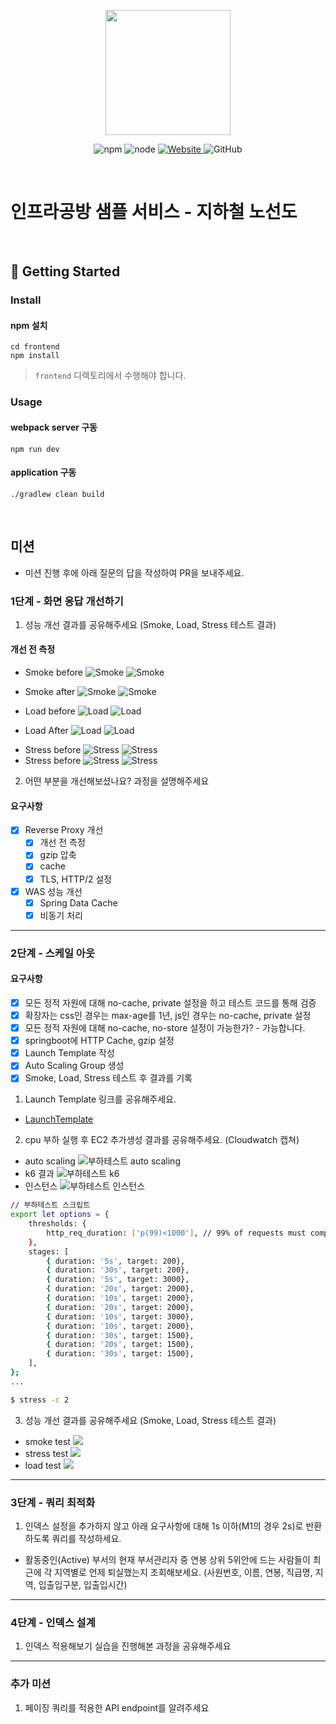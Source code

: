 <p align="center">
    <img width="200px;" src="https://raw.githubusercontent.com/woowacourse/atdd-subway-admin-frontend/master/images/main_logo.png"/>
</p>
<p align="center">
  <img alt="npm" src="https://img.shields.io/badge/npm-%3E%3D%205.5.0-blue">
  <img alt="node" src="https://img.shields.io/badge/node-%3E%3D%209.3.0-blue">
  <a href="https://edu.nextstep.camp/c/R89PYi5H" alt="nextstep atdd">
    <img alt="Website" src="https://img.shields.io/website?url=https%3A%2F%2Fedu.nextstep.camp%2Fc%2FR89PYi5H">
  </a>
  <img alt="GitHub" src="https://img.shields.io/github/license/next-step/atdd-subway-service">
</p>

<br>

# 인프라공방 샘플 서비스 - 지하철 노선도

<br>

## 🚀 Getting Started

### Install
#### npm 설치
```
cd frontend
npm install
```
> `frontend` 디렉토리에서 수행해야 합니다.

### Usage
#### webpack server 구동
```
npm run dev
```
#### application 구동
```
./gradlew clean build
```
<br>

## 미션

* 미션 진행 후에 아래 질문의 답을 작성하여 PR을 보내주세요.


### 1단계 - 화면 응답 개선하기
1. 성능 개선 결과를 공유해주세요 (Smoke, Load, Stress 테스트 결과)

#### 개선 전 측정
* Smoke before
![Smoke](k6/smoke/before_smoke_k6.png)
![Smoke](k6/smoke/before_smoke_grafana.png)
* Smoke after
![Smoke](k6/smoke/after_smoke_k6.png)
![Smoke](k6/smoke/after_smoke_grafana.png)

* Load before
![Load](k6/load/before_load_k6.png)
![Load](k6/load/before_load_grafana.png)
* Load After
![Load](k6/load/after_load_k6.png)
![Load](k6/load/after_load_grafana.png)

- Stress before
![Stress](k6/stress/before_stress_k6.png)
![Stress](k6/stress/before_stress_grafana.png)
- Stress before
![Stress](k6/stress/after_stress_k6.png)
![Stress](k6/stress/after_stress_grafana.png)

2. 어떤 부분을 개선해보셨나요? 과정을 설명해주세요

#### 요구사항
- [x] Reverse Proxy 개선
  - [x] 개선 전 측정 
  - [x] gzip 압축
  - [x] cache
  - [x] TLS, HTTP/2 설정
- [x] WAS 성능 개선
  - [x] Spring Data Cache
  - [x] 비동기 처리

---

### 2단계 - 스케일 아웃

#### 요구사항
- [x] 모든 정적 자원에 대해 no-cache, private 설정을 하고 테스트 코드를 통해 검증
- [x] 확장자는 css인 경우는 max-age를 1년, js인 경우는 no-cache, private 설정
- [x] 모든 정적 자원에 대해 no-cache, no-store 설정이 가능한가? - 가능합니다.
- [x] springboot에 HTTP Cache, gzip 설정
- [x] Launch Template 작성
- [x] Auto Scaling Group 생성
- [x] Smoke, Load, Stress 테스트 후 결과를 기록

1. Launch Template 링크를 공유해주세요.  
* [LaunchTemplate](https://ap-northeast-2.console.aws.amazon.com/ec2/v2/home?region=ap-northeast-2#LaunchTemplateDetails:launchTemplateId=lt-03c5b3a699b0a0c38)
2. cpu 부하 실행 후 EC2 추가생성 결과를 공유해주세요. (Cloudwatch 캡쳐)
* auto scaling
![부하테스트 auto scaling](step2/auto_scaling.png)
* k6 결과
![부하테스트 k6](step2/stress_peak_k6.png)
* 인스턴스
![부하테스트 인스턴스](step2/instance.png)

```sh
// 부하테스트 스크립트
export let options = {
    thresholds: {
        http_req_duration: ['p(99)<1000'], // 99% of requests must complete below 1s
    },
    stages: [
        { duration: '5s', target: 200},
        { duration: '30s', target: 200},
        { duration: '5s', target: 3000},
        { duration: '20s', target: 2000},
        { duration: '10s', target: 2000},
        { duration: '20s', target: 2000},
        { duration: '10s', target: 3000},
        { duration: '10s', target: 2000},
        { duration: '30s', target: 1500},
        { duration: '20s', target: 1500},
        { duration: '30s', target: 1500},
    ],
};
...

```

```sh
$ stress -c 2
```

3. 성능 개선 결과를 공유해주세요 (Smoke, Load, Stress 테스트 결과)
* smoke test
![](step2/smoke.png)
* stress test
![](step2/stress.png)
* load test
![](step2/load.png)

---

### 3단계 - 쿼리 최적화

1. 인덱스 설정을 추가하지 않고 아래 요구사항에 대해 1s 이하(M1의 경우 2s)로 반환하도록 쿼리를 작성하세요.

- 활동중인(Active) 부서의 현재 부서관리자 중 연봉 상위 5위안에 드는 사람들이 최근에 각 지역별로 언제 퇴실했는지 조회해보세요. (사원번호, 이름, 연봉, 직급명, 지역, 입출입구분, 입출입시간)

---

### 4단계 - 인덱스 설계

1. 인덱스 적용해보기 실습을 진행해본 과정을 공유해주세요

---

### 추가 미션

1. 페이징 쿼리를 적용한 API endpoint를 알려주세요
